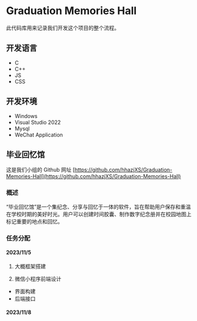 # Graduation Memories Hall

此代码库用来记录我们开发这个项目的整个流程。

## 开发语言

- C
- C++
- JS
- CSS

## 开发环境

- Windows
- Visual Studio 2022
- Mysql
- WeChat Application

## 毕业回忆馆

这是我们小组的 Github 网址 [https://github.com/hhazjXS/Graduation-Memories-Hall](https://github.com/hhazjXS/Graduation-Memories-Hall)

### 概述

“毕业回忆馆”是一个集纪念、分享与回忆于一体的软件，旨在帮助用户保存和重温在学校时期的美好时光。用户可以创建时间胶囊、制作数字纪念册并在校园地图上标记重要的地点和回忆。

### 任务分配

#### 2023/11/5

1. 大概框架搭建

2. 微信小程序前端设计

- 界面构建
- 后端接口

#### 2023/11/8
